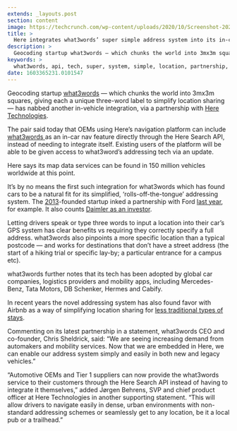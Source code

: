 ```yaml
--- 
extends: _layouts.post 
section: content 
image: https://techcrunch.com/wp-content/uploads/2020/10/Screenshot-2020-10-22-at-12.32.49.png?w=734 
title: > 
  Here integrates what3words’ super simple address system into its in-car API – TechCrunch 
description: > 
  Geocoding startup what3words — which chunks the world into 3mx3m squares, giving each a unique three-word label to simplify location sharing — has nabbed another in-vehicle integration, via a partnership with Here Technologies.Existing users of the platform will be able to be given access to what3word’s addressing tech via an update.It’s by no means the first such integration for what3words which has found cars to be a natural fit for its simplified, ‘rolls-off-the-tongue’ addressing system.In recent years the novel addressing system has also found favor with Airbnb as a way of simplifying location sharing for less traditional types of stays.Commenting on its latest partnership in a statement, what3words CEO and co-founder, Chris Sheldrick, said: “We are seeing increasing demand from automakers and mobility services. 
keywords: > 
  what3words, api, tech, super, system, simple, location, partnership, statement, incar, startup, techcrunch, integrates, specific, addressing, address 
date: 1603365231.0101547 
--- 
```

<div><p id="speakable-summary">Geocoding startup <a href="https://www.crunchbase.com/organization/what3words">what3words</a> &#8212; which chunks the world into 3mx3m squares, giving each a unique three-word label to simplify location sharing &#8212; has nabbed another in-vehicle integration, via a partnership with <a href="https://www.crunchbase.com/organization/here-technologies">Here Technologies</a>.</p>
<p>The pair said today that OEMs using Here&#8217;s navigation platform can include <a class="crunchbase-link" href="https://crunchbase.com/organization/what3words" target="_blank">what3words </a> as an in-car nav feature directly through the Here Search API, instead of needing to integrate itself. Existing users of the platform will be able to be given access to what3word&#8217;s addressing tech via an update.</p>
<p>Here says its map data services can be found in 150 million vehicles worldwide at this point.</p><p class="piano-inline-promo"></p>
<p>It&#8217;s by no means the first such integration for what3words which has found cars to be a natural fit for its simplified, &#8216;rolls-off-the-tongue&#8217; addressing system. The <a href="https://techcrunch.com/2013/11/06/what3words-2/">2013</a>-founded startup inked a partnership with Ford <a href="https://techcrunch.com/2019/02/25/ford-partners-with-geocoding-startup-what3words/">last year</a>, for example. It also counts <a href="https://what3words.com/news/general/daimler-announces-investment-what3words/">Daimler as an investor</a>.</p>
<p>Letting drivers speak or type three words to input a location into their car&#8217;s GPS system has clear benefits vs requiring they correctly specify a full address. what3words also pinpoints a more specific location than a typical postcode &#8212; and works for destinations that don&#8217;t have a street address (the start of a hiking trial or specific lay-by; a particular entrance for a campus etc).</p>
<p>what3words further notes that its tech has been adopted by global car companies, logistics providers and mobility apps, including Mercedes-Benz, Tata Motors, DB Schenker, Hermes and Cabify.</p>
<p>In recent years the novel addressing system has also found favor with Airbnb as a way of simplifying location sharing for <a href="https://techcrunch.com/2018/11/19/airbnb-is-using-what3words-to-list-stays-with-mongolian-nomads/">less traditional types of stays</a>.</p>
<p>Commenting on its latest partnership in a statement, what3words CEO and co-founder, Chris Sheldrick, said: &#8220;We are seeing increasing demand from automakers and mobility services. Now that we are embedded in Here, we can enable our address system simply and easily in both new and legacy vehicles.&#8221;</p>
<p>&#8220;Automotive OEMs and Tier 1 suppliers can now provide the what3words service to their customers through the Here Search API instead of having to integrate it themselves,&#8221; added J&#248;rgen Behrens, SVP and chief product officer at Here Technologies in another supporting statement. &#8220;This will allow drivers to navigate easily in dense, urban environments with non-standard addressing schemes or seamlessly get to any location, be it a local pub or a trailhead.&#8221;</p>
			</div>